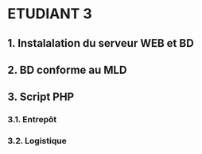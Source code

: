 # ETUDIANT 3
## 1. Instalalation du serveur WEB et BD
## 2. BD conforme au MLD
## 3. Script PHP
  ### 3.1. Entrepôt
  ### 3.2. Logistique
